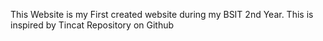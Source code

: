 This Website is my First created website during my BSIT 2nd Year. This is inspired by Tincat Repository on Github

